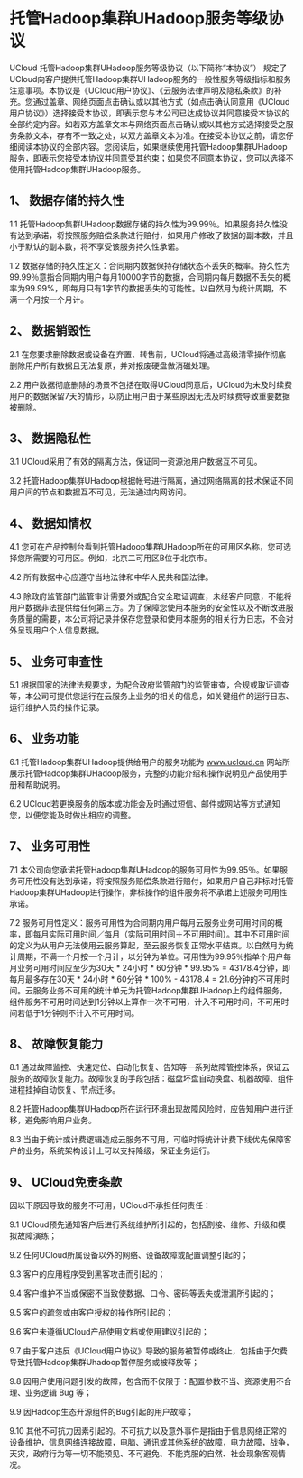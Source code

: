 

# 托管Hadoop集群UHadoop服务等级协议

UCloud 托管Hadoop集群UHadoop服务等级协议（以下简称“本协议”） 规定了UCloud向客户提供托管Hadoop集群UHadoop服务的一般性服务等级指标和服务注意事项。本协议是《UCloud用户协议》、《云服务法律声明及隐私条款》的补充。您通过盖章、网络页面点击确认或以其他方式（如点击确认同意用《UCloud用户协议》）选择接受本协议，即表示您与本公司已达成协议并同意接受本协议的全部约定内容。如若双方盖章文本与网络页面点击确认或以其他方式选择接受之服务条款文本，存有不一致之处，以双方盖章文本为准。在接受本协议之前，请您仔细阅读本协议的全部内容。您阅读后，如果继续使用托管Hadoop集群UHadoop服务，即表示您接受本协议并同意受其约束；如果您不同意本协议，您可以选择不使用托管Hadoop集群UHadoop服务。

## 1、	数据存储的持久性

1.1 托管Hadoop集群UHadoop数据存储的持久性为99.99％。如果服务持久性没有达到承诺，将按照服务赔偿条款进行赔付，如果用户修改了数据的副本数，并且小于默认的副本数，将不享受该服务持久性承诺。

1.2 数据存储的持久性定义：合同期内数据保持存储状态不丢失的概率。持久性为99.99％意指合同期内用户每月10000字节的数据，合同期内每月数据不丢失的概率为99.99%，即每月只有1字节的数据丢失的可能性。以自然月为统计周期，不满一个月按一个月计。

## 2、	数据销毁性

2.1 在您要求删除数据或设备在弃置、转售前，UCloud将通过高级清零操作彻底删除用户所有数据且无法复原，并对报废硬盘做消磁处理。

2.2 用户数据彻底删除的场景不包括在取得UCloud同意后，UCloud为未及时续费用户的数据保留7天的情形，以防止用户由于某些原因无法及时续费导致重要数据被删除。

## 3、	数据隐私性

3.1 UCloud采用了有效的隔离方法，保证同一资源池用户数据互不可见。

3.2 托管Hadoop集群UHadoop根据帐号进行隔离，通过网络隔离的技术保证不同用户间的节点和数据互不可见，无法通过内网访问。

## 4、	数据知情权

4.1 您可在产品控制台看到托管Hadoop集群UHadoop所在的可用区名称，您可选择您所需要的可用区。例如，北京二可用区B位于北京市。

4.2 所有数据中心应遵守当地法律和中华人民共和国法律。

4.3 除政府监管部门监管审计需要外或配合安全取证调查，未经客户同意，不能将用户数据非法提供给任何第三方。为了保障您使用本服务的安全性以及不断改进服务质量的需要，本公司将记录并保存您登录和使用本服务的相关行为日志，不会对外呈现用户个人信息数据。

## 5、	业务可审查性

5.1 根据国家的法律法规要求，为配合政府监管部门的监管审查，合规或取证调查等，本公司可提供您运行在云服务上业务的相关的信息，如关键组件的运行日志、运行维护人员的操作记录。

## 6、	业务功能

6.1 托管Hadoop集群UHadoop提供给用户的服务功能为 www.ucloud.cn 网站所展示托管Hadoop集群UHadoop服务，完整的功能介绍和操作说明见产品使用手册和帮助说明。

6.2 UCloud若更换服务的版本或功能会及时通过短信、邮件或网站等方式通知您，以便您能及时做出相应的调整。

## 7、	业务可用性

7.1 本公司向您承诺托管Hadoop集群UHadoop的服务可用性为99.95％。如果服务可用性没有达到承诺，将按照服务赔偿条款进行赔付，如果用户自己非标对托管Hadoop集群UHadoop进行操作，非标操作的组件服务将不承诺上述服务可用性承诺。

7.2 服务可用性定义：服务可用性为合同期内用户每月云服务业务可用时间的概率，即每月实际可用时间／每月（实际可用时间＋不可用时间）。其中不可用时间的定义为从用户无法使用云服务算起，至云服务恢复正常水平结束。以自然月为统计周期，不满一个月按一个月计，以分钟为单位。可用性为99.95％指单个用户每月业务可用时间应至少为30天 * 24小时 * 60分钟 * 99.95% = 43178.4分钟，即每月最多存在30天 * 24小时 * 60分钟 * 100% - 43178.4 = 21.6分钟的不可用时间。云服务业务不可用的统计单元为托管Hadoop集群UHadoop上的组件服务，组件服务不可用时间达到1分钟以上算作一次不可用，计入不可用时间，不可用时间若低于1分钟则不计入不可用时间。

## 8、	故障恢复能力

8.1 通过故障监控、快速定位、自动化恢复、告知等一系列故障管控体系，保证云服务的故障恢复能力。故障恢复的手段包括：磁盘坏盘自动换盘、机器故障、组件进程挂掉自动恢复、节点迁移。

8.2 托管Hadoop集群UHadoop所在运行环境出现故障风险时，应告知用户进行迁移，避免影响用户业务。

8.3 当由于统计或计费逻辑造成云服务不可用，可临时将统计计费下线优先保障客户的业务，系统架构设计上可以支持降级，保证业务运行。

## 9、	UCloud免责条款

因以下原因导致的服务不可用，UCloud不承担任何责任：

9.1 UCloud预先通知客户后进行系统维护所引起的，包括割接、维修、升级和模拟故障演练；

9.2 任何UCloud所属设备以外的网络、设备故障或配置调整引起的；

9.3 客户的应用程序受到黑客攻击而引起的；

9.4 客户维护不当或保密不当致使数据、口令、密码等丢失或泄漏所引起的；

9.5 客户的疏忽或由客户授权的操作所引起的；

9.6 客户未遵循UCloud产品使用文档或使用建议引起的；

9.7 由于客户违反《UCloud用户协议》导致的服务被暂停或终止，包括由于欠费导致托管Hadoop集群Uhadoop暂停服务或被释放等；

9.8 因用户使用问题引发的故障，包含而不仅限于：配置参数不当、资源使用不合理、业务逻辑 Bug 等；

9.9 因Hadoop生态开源组件的Bug引起的用户故障；

9.10 其他不可抗力因素引起的。不可抗力以及意外事件是指由于信息网络正常的设备维护，信息网络连接故障，电脑、通讯或其他系统的故障，电力故障，战争，天灾，政府行为等一切不能预见、不可避免、不能克服的自然、社会现象客观情况。


